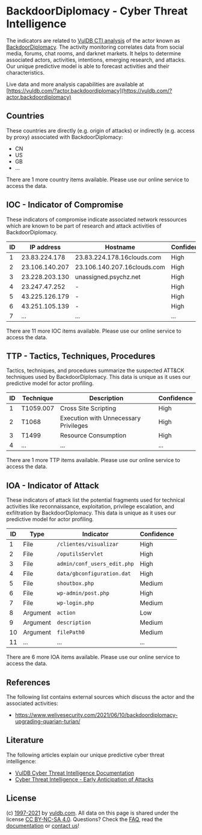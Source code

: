# BackdoorDiplomacy - Cyber Threat Intelligence

The indicators are related to [VulDB CTI analysis](https://vuldb.com/?doc.cti) of the actor known as [BackdoorDiplomacy](https://vuldb.com/?actor.backdoordiplomacy). The activity monitoring correlates data from social media, forums, chat rooms, and darknet markets. It helps to determine associated actors, activities, intentions, emerging research, and attacks. Our unique predictive model is able to forecast activities and their characteristics.

Live data and more analysis capabilities are available at [https://vuldb.com/?actor.backdoordiplomacy](https://vuldb.com/?actor.backdoordiplomacy)

## Countries

These countries are directly (e.g. origin of attacks) or indirectly (e.g. access by proxy) associated with BackdoorDiplomacy:

* CN
* US
* GB
* ...

There are 1 more country items available. Please use our online service to access the data.

## IOC - Indicator of Compromise

These indicators of compromise indicate associated network ressources which are known to be part of research and attack activities of BackdoorDiplomacy.

ID | IP address | Hostname | Confidence
-- | ---------- | -------- | ----------
1 | 23.83.224.178 | 23.83.224.178.16clouds.com | High
2 | 23.106.140.207 | 23.106.140.207.16clouds.com | High
3 | 23.228.203.130 | unassigned.psychz.net | High
4 | 23.247.47.252 | - | High
5 | 43.225.126.179 | - | High
6 | 43.251.105.139 | - | High
7 | ... | ... | ...

There are 11 more IOC items available. Please use our online service to access the data.

## TTP - Tactics, Techniques, Procedures

Tactics, techniques, and procedures summarize the suspected ATT&CK techniques used by BackdoorDiplomacy. This data is unique as it uses our predictive model for actor profiling.

ID | Technique | Description | Confidence
-- | --------- | ----------- | ----------
1 | T1059.007 | Cross Site Scripting | High
2 | T1068 | Execution with Unnecessary Privileges | High
3 | T1499 | Resource Consumption | High
4 | ... | ... | ...

There are 1 more TTP items available. Please use our online service to access the data.

## IOA - Indicator of Attack

These indicators of attack list the potential fragments used for technical activities like reconnaissance, exploitation, privilege escalation, and exfiltration by BackdoorDiplomacy. This data is unique as it uses our predictive model for actor profiling.

ID | Type | Indicator | Confidence
-- | ---- | --------- | ----------
1 | File | `/clientes/visualizar` | High
2 | File | `/oputilsServlet` | High
3 | File | `admin/conf_users_edit.php` | High
4 | File | `data/gbconfiguration.dat` | High
5 | File | `shoutbox.php` | Medium
6 | File | `wp-admin/post.php` | High
7 | File | `wp-login.php` | Medium
8 | Argument | `action` | Low
9 | Argument | `description` | Medium
10 | Argument | `filePath0` | Medium
11 | ... | ... | ...

There are 6 more IOA items available. Please use our online service to access the data.

## References

The following list contains external sources which discuss the actor and the associated activities:

* https://www.welivesecurity.com/2021/06/10/backdoordiplomacy-upgrading-quarian-turian/

## Literature

The following articles explain our unique predictive cyber threat intelligence:

* [VulDB Cyber Threat Intelligence Documentation](https://vuldb.com/?doc.cti)
* [Cyber Threat Intelligence - Early Anticipation of Attacks](https://www.scip.ch/en/?labs.20201022)

## License

(c) [1997-2021](https://vuldb.com/?doc.changelog) by [vuldb.com](https://vuldb.com/?doc.about). All data on this page is shared under the license [CC BY-NC-SA 4.0](https://creativecommons.org/licenses/by-nc-sa/4.0/). Questions? Check the [FAQ](https://vuldb.com/?doc.faq), read the [documentation](https://vuldb.com/?doc) or [contact us](https://vuldb.com/?contact)!

